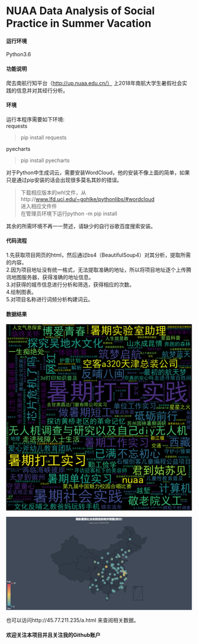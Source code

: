 # NUAA Data Analysis of Social Practice in Summer Vacation
#### 运行环境  
Python3.6

#### 功能说明
爬去南航行知平台（http://up.nuaa.edu.cn/）  上2018年南航大学生暑假社会实践的信息并对其经行分析。  

#### 环境
运行本程序需要如下环境:  
requests  
>pip install requests

pyecharts  

>pip install pyecharts

对于Python中生成词云，需要安装WordCloud，他的安装不像上面的简单，如果只是通过pip安装的话会出现很多莫名其妙的错误。
>下载相应版本的whl文件，从http://www.lfd.uci.edu/~gohlke/pythonlibs/#wordcloud  
进入相应文件件  
在管理员环境下运行python -m pip install <filename>    

其余的所需环境不再一一赘述，请缺少的自行谷歌百度搜索安装。

#### 代码流程
1.先获取项目网页的html，然后通过bs4（BeautifulSoup4）对其分析，提取所需的内容。  
2.因为项目地址没有统一格式，无法提取准确的地址，所以将项目地址逐个上传腾讯地图服务器，获得准确的地址信息。  
3.对获得的城市信息进行分析和筛选，获得相应的次数。  
4.绘制图表。  
5.对项目名称进行词频分析构建词云。

#### 数据结果
![](https://github.com/h1997l1997/NUAA-Data-Analysis-of-Social-Practice-in-Summer-Vacation/blob/master/show_Chinese.png)

![](https://github.com/h1997l1997/NUAA-Data-Analysis-of-Social-Practice-in-Summer-Vacation/blob/master/h5.png)     

也可以访问http://45.77.211.235/a.html  来查阅相关数据。



#### 欢迎关注本项目并且关注我的Github账户
